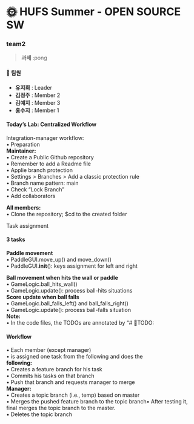 # 🌞 HUFS Summer - OPEN SOURCE SW
### team2

> **과제** :pong

#### 👥 팀원
- **유지희** : Leader
- **김정주** : Member 2
- **김예지** : Member 3 
- **홍수지** : Member 1

#### Today’s Lab: Centralized Workflow
Integration-manager workflow:<br />
• Preparation<br />
**Maintainer:**<br />
• Create a Public Github repository<br />
• Remember to add a Readme file<br />
• Applie branch protection<br />
• Settings > Branches > Add a classic protection rule<br />
• Branch name pattern: main<br />
• Check “Lock Branch”<br />
• Add collaborators<br />

**All members:**<br />
• Clone the repository; $cd to the created folder<br />

Task assignment<br />
#### 3 tasks<br />
**Paddle movement**<br />
• PaddleGUI.move_up() and move_down()<br />
• PaddleGUI.__init__(): keys assignment for left and right<br />

**Ball movement when hits the wall or paddle**<br />
• GameLogic.ball_hits_wall()<br />
• GameLogic.update(): process ball-hits situations<br />
**Score update when ball falls**<br />
• GameLogic.ball_falls_left() and ball_falls_right()<br />
• GameLogic.update(): process ball-falls situation<br />
**Note:**<br />
• In the code files, the TODOs are annotated by “# TODO:<br />

#### Workflow<br />
• Each member (except manager)<br />
• is assigned one task from the following and does the<br />
**following:**<br />
• Creates a feature branch for his task<br />
• Commits his tasks on that branch<br />
• Push that branch and requests manager to merge<br />
**Manager:**<br />
• Creates a topic branch (i.e., temp) based on master<br />
• Merges the pushed feature branch to the topic branch• After testing it, final merges the topic branch to the
master.<br />
• Deletes the topic branch

